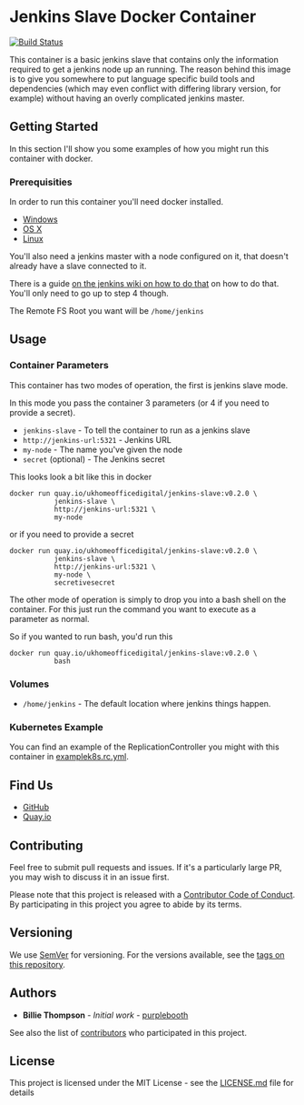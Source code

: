 # Jenkins Slave Docker Container

[![Build Status](https://travis-ci.org/UKHomeOffice/docker-jenkins-slave.svg?branch=master)](https://travis-ci.org/UKHomeOffice/docker-jenkins-slave)

This container is a basic jenkins slave that contains only the information required to get a jenkins
node up an running. The reason behind this image is to give you somewhere to put language specific 
build tools and dependencies (which may even conflict with differing library version, for example) 
without having an overly complicated jenkins master.

## Getting Started

In this section I'll show you some examples of how you might run this container with docker.

### Prerequisities

In order to run this container you'll need docker installed.

* [Windows](https://docs.docker.com/windows/started)
* [OS X](https://docs.docker.com/mac/started/)
* [Linux](https://docs.docker.com/linux/started/)

You'll also need a jenkins master with a node configured on it, that doesn't already have a slave 
connected to it.

There is a guide [on the jenkins wiki on how to do that][1] on how to do that. You'll only need to 
go up to step 4 though.

The Remote FS Root you want will be `/home/jenkins`

## Usage

### Container Parameters

This container has two modes of operation, the first is jenkins slave mode.

In this mode you pass the container 3 parameters (or 4 if you need to provide a secret).

* `jenkins-slave` - To tell the container to run as a jenkins slave
* `http://jenkins-url:5321` - Jenkins URL
* `my-node` - The name you've given the node
* `secret` (optional) - The Jenkins secret

This looks look a bit like this in docker

```shell
docker run quay.io/ukhomeofficedigital/jenkins-slave:v0.2.0 \
           jenkins-slave \
           http://jenkins-url:5321 \
           my-node
```

or if you need to provide a secret

```shell
docker run quay.io/ukhomeofficedigital/jenkins-slave:v0.2.0 \
           jenkins-slave \
           http://jenkins-url:5321 \
           my-node \
           secretivesecret
```


The other mode of operation is simply to drop you into a bash shell on the container. For this just
run the command you want to execute as a parameter as normal. 

So if you wanted to run bash, you'd run this 

```shell
docker run quay.io/ukhomeofficedigital/jenkins-slave:v0.2.0 \
           bash
```

### Volumes

* `/home/jenkins` - The default location where jenkins things happen.
  
### Kubernetes Example

You can find an example of the ReplicationController you might with this container in 
[examplek8s.rc.yml](examplek8s.rc.yml).
  
## Find Us

* [GitHub](https://github.com/UKHomeOffice/docker-jenkins-slave)
* [Quay.io](https://quay.io/repository/ukhomeofficedigital/jenkins-slave)

## Contributing

Feel free to submit pull requests and issues. If it's a particularly large PR, you may wish to 
discuss it in an issue first.

Please note that this project is released with a [Contributor Code of Conduct](code_of_conduct.md). 
By participating in this project you agree to abide by its terms.

## Versioning

We use [SemVer](http://semver.org/) for versioning. For the versions available, see the
[tags on this repository](https://github.com/UKHomeOffice/docker-jenkins-slave/tags).

## Authors

* **Billie Thompson** - *Initial work* - [purplebooth](https://github.com/purplebooth)

See also the list of 
[contributors](https://github.com/UKHomeOffice/docker-jenkins-slave/graphs/contributors) who 
participated in this project.

## License

This project is licensed under the MIT License - see the [LICENSE.md](LICENSE.md) file for details

[1]: https://wiki.jenkins-ci.org/display/JENKINS/Step+by+step+guide+to+set+up+master+and+slave+machines "Step by step guide to set up master and slave machines"
